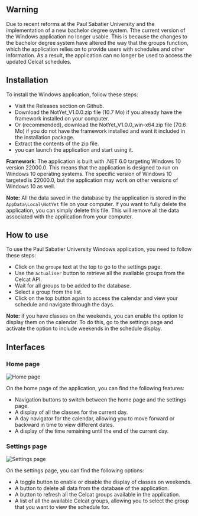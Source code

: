 ## Warning

Due to recent reforms at the Paul Sabatier University and the implementation of a new bachelor degree system. Tthe current version of the Windows application no longer usable. This is because the changes to the bachelor degree system have altered the way that the groups function, which the application relies on to provide users with schedules and other information. As a result, the application can no longer be used to access the updated Celcat schedules.

## Installation

To install the Windows application, follow these steps:

- Visit the Releases section on Github.
- Download the NotYet_V1.0.0.zip file (10.7 Mo) if you already have the framework installed on your computer.
- Or (recommended), download the NotYet_V1.0.0_win-x64.zip file (70.6 Mo) if you do not have the framework installed and want it included in the installation package.
- Extract the contents of the zip file.
- you can launch the application and start using it.

**Framework**: The application is built with .NET 6.0 targeting Windows 10 version 22000.0. This means that the application is designed to run on Windows 10 operating systems. The specific version of Windows 10 targeted is 22000.0, but the application may work on other versions of Windows 10 as well.

**Note:** All the data saved in the database by the application is stored in the `AppData\Local\NotYet` file on your computer. If you want to fully delete the application, you can simply delete this file. This will remove all the data associated with the application from your computer.

## How to use

To use the Paul Sabatier University Windows application, you need to follow these steps:

- Click on the `groupe` text at the top to go to the settings page.
- Use the `actualiser` button to retrieve all the available groups from the Celcat API.
- Wait for all groups to be added to the database.
- Select a group from the list.
- Click on the top button again to access the calendar and view your schedule and navigate through the days.

**Note:** if you have classes on the weekends, you can enable the option to display them on the calendar. To do this, go to the settings page and activate the option to include weekends in the schedule display.

## Interfaces

### Home page

![Home page](/images/notyet_main_merged.png "Home page")

On the home page of the application, you can find the following features:

- Navigation buttons to switch between the home page and the settings page.
- A display of all the classes for the current day.
- A day navigator for the calendar, allowing you to move forward or backward in time to view different dates.
- A display of the time remaining until the end of the current day.

### Settings page

![Settings page](/images/notyet_settings_merged.png "Settings page")

On the settings page, you can find the following options:

- A toggle button to enable or disable the display of classes on weekends.
- A button to delete all data from the database of the application.
- A button to refresh all the Celcat groups available in the application.
- A list of all the available Celcat groups, allowing you to select the group that you want to view the schedule for.
